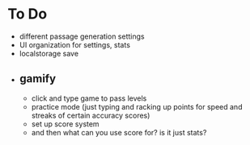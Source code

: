 # To Do 
- different passage generation settings
- UI organization for settings, stats
- localstorage save
- ## gamify
    - click and type game to pass levels
    - practice mode (just typing and racking up points for speed and streaks of certain accuracy scores)
    - set up score system
    - and then what can you use score for? is it just stats?